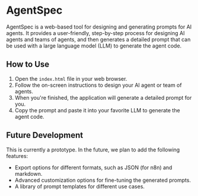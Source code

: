 # AgentSpec

AgentSpec is a web-based tool for designing and generating prompts for AI agents. It provides a user-friendly, step-by-step process for designing AI agents and teams of agents, and then generates a detailed prompt that can be used with a large language model (LLM) to generate the agent code.

## How to Use

1.  Open the `index.html` file in your web browser.
2.  Follow the on-screen instructions to design your AI agent or team of agents.
3.  When you're finished, the application will generate a detailed prompt for you.
4.  Copy the prompt and paste it into your favorite LLM to generate the agent code.

## Future Development

This is currently a prototype. In the future, we plan to add the following features:

*   Export options for different formats, such as JSON (for n8n) and markdown.
*   Advanced customization options for fine-tuning the generated prompts.
*   A library of prompt templates for different use cases.
